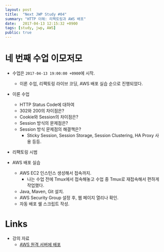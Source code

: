 ```yaml
---
layout: post
title:  "Next JWP Study #04"
summary: "HTTP 이해: 리팩토링과 AWS 배포"
date:   2017-04-13 12:15:32 +0900
tags: [study, jwp, AWS]
public: true
---
```


# 네 번째 수업 이모저모

* 수업은 `2017-04-13 19:00:00 +0900`에 시작.
    * 이론 수업, 리팩토링 라이브 코딩, AWS 배포 실습 순으로 진행되었다.

* 이론 수업
    * HTTP Status Code에 대하여
    * 302와 200의 차이점은?
    * Cookie와 Session의 차이점은?
    * Session 방식의 문제점은?
    * Session 방식 문제점의 해결책은?
        * Sticky Session, Session Storage, Session Clustering, HA Proxy 사용 등등.

* 리팩토링 시범

* AWS 배포 실습
    * AWS EC2 인스턴스 생성해서 접속까지.
        * 나는 수업 전에 Tmux에서 접속해놓고 수업 중 Tmux로 재접속해서 편하게 작업했다.
    * Java, Maven, Git 설치.
    * AWS Security Group 설정 후, 웹 페이지 열리나 확인.
    * 자동 배포 쉘 스크립트 작성.

# Links

* 강의 자료
    * [AWS 원격 서버에 배포](https://nextstep.camp/courses/-KgDNT4rfavb_BzYLBXr/-Kf9koDWsc8jpIgwbgR5/lessons/-KfFQQPBEByK_-XOYbD5)

